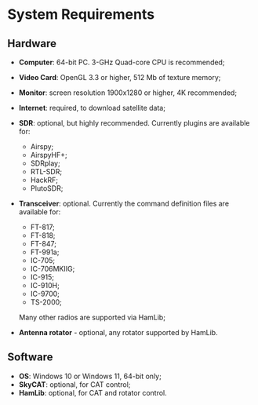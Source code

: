 # System Requirements

## Hardware

- **Computer**: 64-bit PC. 3-GHz Quad-core CPU is recommended;
- **Video Card**:  OpenGL 3.3 or higher, 512 Mb of texture memory;
- **Monitor**: screen resolution 1900x1280 or higher, 4K recommended;
- **Internet**: required, to download satellite data;
- **SDR**: optional, but highly recommended. Currently plugins are available for:
  - Airspy;
  - AirspyHF+;
  - SDRplay;
  - RTL-SDR;
  - HackRF;
  - PlutoSDR;
  
- **Transceiver**: optional. Currently the command definition files are available for:

  - FT-817;
  - FT-818;
  - FT-847;
  - FT-991a;
  - IC-705;
  - IC-706MKIIG;
  - IC-915;
  - IC-910H;
  - IC-9700;
  - TS-2000;

  Many other radios are supported via HamLib;

- **Antenna rotator** - optional, any rotator supported by HamLib.

## Software

- **OS**: Windows 10 or Windows 11, 64-bit only;
- **SkyCAT**: optional, for CAT control;
- **HamLib**: optional, for CAT and rotator control.
